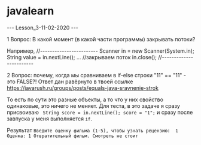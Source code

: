 # javalearn
--- Lesson_3-11-02-2020 ---

1 Вопрос: В какой момент (в какой части программы) закрывать потоки?

Например,
//------------------------
Scanner in = new Scanner(System.in);
String value = in.nextLine();
...
//закрываем поток
in.close();
//------------------------

2 Вопрос: почему, когда мы сравниваем в if-else строки  "11" == "11" - это FALSE?!
Ответ дан равёрнуто в твоей ссылке 
https://javarush.ru/groups/posts/equals-java-sravnenie-strok

То есть по сути это разные объекты, а то что у них свойство одинаковые, это ничего не меняет.
Для теста, в это задаче я сразу присвоиваю 
    ` String score = in.nextLine();
             score = "1";`
 и сразу после завпуска у меня выполняется `if`.
 
 Результат
 `Введите оценку фильма (1-5), чтобы узнать рецензию: 
  1
  Оценка: 1
  Отвратительный фильм. Смотреть не стоит`
 